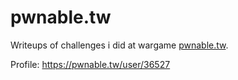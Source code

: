 # pwnable.tw

Writeups of challenges i did at wargame [pwnable.tw](https://pwnable.tw).

Profile: https://pwnable.tw/user/36527
